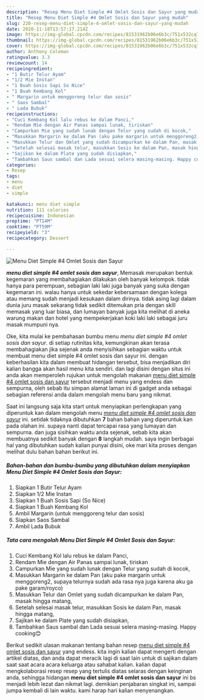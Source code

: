 ```yaml
---
description: "Resep Menu Diet Simple #4 Omlet Sosis dan Sayur yang mudah"
title: "Resep Menu Diet Simple #4 Omlet Sosis dan Sayur yang mudah"
slug: 220-resep-menu-diet-simple-4-omlet-sosis-dan-sayur-yang-mudah
date: 2020-11-18T13:57:17.214Z
image: https://img-global.cpcdn.com/recipes/81531962b06e6b3c/751x532cq70/menu-diet-simple-4-omlet-sosis-dan-sayur-foto-resep-utama.jpg
thumbnail: https://img-global.cpcdn.com/recipes/81531962b06e6b3c/751x532cq70/menu-diet-simple-4-omlet-sosis-dan-sayur-foto-resep-utama.jpg
cover: https://img-global.cpcdn.com/recipes/81531962b06e6b3c/751x532cq70/menu-diet-simple-4-omlet-sosis-dan-sayur-foto-resep-utama.jpg
author: Anthony Coleman
ratingvalue: 3.3
reviewcount: 14
recipeingredient:
- "1 Butir Telur Ayam"
- "1/2 Mie Instan"
- "1 Buah Sosis Sapi So Nice"
- "1 Buah Kembang Kol"
- " Margarin untuk menggoreng telur dan sosis"
- " Saos Sambal"
- " Lada Bubuk"
recipeinstructions:
- "Cuci Kembang Kol lalu rebus ke dalam Panci,"
- "Rendam Mie dengan Air Panas sampai lunak, tiriskan"
- "Campurkan Mie yang sudah lunak dengan Telur yang sudah di kocok,"
- "Masukkan Margarin ke dalam Pan (aku pake margarin untuk menggoreng2, supaya telurnya sudah ada rasa nya juga karena aku ga pake garam/royco)"
- "Masukkan Telur dan Omlet yang sudah dicampurkan ke dalam Pan, masak hingga matang,"
- "Setelah selesai masak telur, masukkan Sosis ke dalam Pan, masak hingga matang,"
- "Sajikan ke dalam Plate yang sudah disiapkan,"
- "Tambahkan Saus sambal dan Lada sesuai selera masing-masing. Happy cooking😊"
categories:
- Resep
tags:
- menu
- diet
- simple

katakunci: menu diet simple 
nutrition: 111 calories
recipecuisine: Indonesian
preptime: "PT14M"
cooktime: "PT59M"
recipeyield: "3"
recipecategory: Dessert

---
```



![Menu Diet Simple #4 Omlet Sosis dan Sayur](https://img-global.cpcdn.com/recipes/81531962b06e6b3c/751x532cq70/menu-diet-simple-4-omlet-sosis-dan-sayur-foto-resep-utama.jpg)

<b><i>menu diet simple #4 omlet sosis dan sayur</i></b>, Memasak merupakan bentuk kegemaran yang membahagiakan dilakukan oleh banyak kelompok. tidak hanya para perempuan, sebagian laki laki juga banyak yang suka dengan kegemaran ini. walau hanya untuk sekedar kebersamaan dengan kolega atau memang sudah menjadi kesukaan dalam dirinya. tidak asing lagi dalam dunia juru masak sekarang tidak sedikit ditemukan pria dengan skill memasak yang luar biasa, dan lumayan banyak juga kita melihat di aneka warung makan dan hotel yang mempekerjakan koki laki laki sebagai juru masak mumpuni nya.



Oke, kita mulai ke pembahasan bumbu menu <i>menu diet simple #4 omlet sosis dan sayur</i>. di setiap rutinitas kita, kemungkinan akan terasa membahagiakan jika sejenak anda menyisihkan sebagian waktu untuk membuat menu diet simple #4 omlet sosis dan sayur ini. dengan keberhasilan kita dalam membuat hidangan tersebut, bisa menjadikan diri kalian bangga akan hasil menu kita sendiri. dan lagi disini dengan situs ini anda akan memperoleh rujukan untuk mengolah makanan <u>menu diet simple #4 omlet sosis dan sayur</u> tersebut menjadi menu yang endess dan sempurna, oleh sebab itu simpan alamat laman ini di gadget anda sebagai sebagian referensi anda dalam mengolah menu baru yang nikmat.


Saat ini langsung saja kita start untuk menyiapkan perlengkapan yang diperuntuk kan dalam mengolah menu <u><i>menu diet simple #4 omlet sosis dan sayur</i></u> ini. setidak tidaknya dibutuhkan <b>7</b> bahan bahan yang diperuntuk kan pada olahan ini. supaya nanti dapat tercapai rasa yang lumayan dan sempurna. dan juga sisihkan waktu anda sejenak, sebab kita akan membuatnya sedikit banyak dengan <b>8</b> langkah mudah. saya ingin berbagai hal yang dibutuhkan sudah kalian punyai disini, oke mari kita proses dengan melihat dulu bahan bahan berikut ini.

<!--inarticleads1-->

##### Bahan-bahan dan bumbu-bumbu yang dibutuhkan dalam menyiapkan Menu Diet Simple #4 Omlet Sosis dan Sayur:

1. Siapkan 1 Butir Telur Ayam
1. Siapkan 1/2 Mie Instan
1. Siapkan 1 Buah Sosis Sapi (So Nice)
1. Siapkan 1 Buah Kembang Kol
1. Ambil  Margarin (untuk menggoreng telur dan sosis)
1. Siapkan  Saos Sambal
1. Ambil  Lada Bubuk




<!--inarticleads2-->

##### Tata cara mengolah Menu Diet Simple #4 Omlet Sosis dan Sayur:

1. Cuci Kembang Kol lalu rebus ke dalam Panci,
1. Rendam Mie dengan Air Panas sampai lunak, tiriskan
1. Campurkan Mie yang sudah lunak dengan Telur yang sudah di kocok,
1. Masukkan Margarin ke dalam Pan (aku pake margarin untuk menggoreng2, supaya telurnya sudah ada rasa nya juga karena aku ga pake garam/royco)
1. Masukkan Telur dan Omlet yang sudah dicampurkan ke dalam Pan, masak hingga matang,
1. Setelah selesai masak telur, masukkan Sosis ke dalam Pan, masak hingga matang,
1. Sajikan ke dalam Plate yang sudah disiapkan,
1. Tambahkan Saus sambal dan Lada sesuai selera masing-masing. Happy cooking😊




Berikut sedikit ulasan makanan tentang bahan resep <u>menu diet simple #4 omlet sosis dan sayur</u> yang endess. kita ingin kalian dapat mengerti dengan artikel diatas, dan anda dapat meracik lagi di saat lain untuk di sajikan dalam saat saat acara acara keluarga atau sahabat kalian. kalian dapat mengkolaborasi resep resep yang tertulis diatas selaras dengan keinginan anda, sehingga hidangan <b>menu diet simple #4 omlet sosis dan sayur</b> ini bs menjadi lebih lezat dan nikmat lagi. demikian penjabaran singkat ini, sampai jumpa kembali di lain waktu. kami harap hari kalian menyenangkan.
